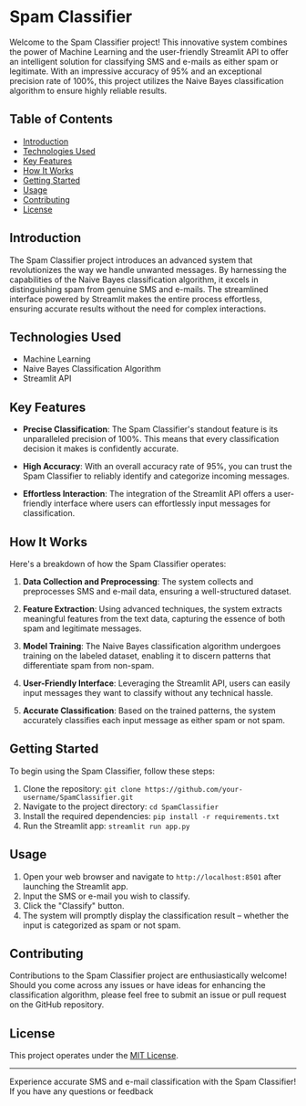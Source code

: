 # Spam Classifier



Welcome to the Spam Classifier project! This innovative system combines the power of Machine Learning and the user-friendly Streamlit API to offer an intelligent solution for classifying SMS and e-mails as either spam or legitimate. With an impressive accuracy of 95% and an exceptional precision rate of 100%, this project utilizes the Naive Bayes classification algorithm to ensure highly reliable results.

## Table of Contents

- [Introduction](#introduction)
- [Technologies Used](#technologies-used)
- [Key Features](#key-features)
- [How It Works](#how-it-works)
- [Getting Started](#getting-started)
- [Usage](#usage)
- [Contributing](#contributing)
- [License](#license)

## Introduction

The Spam Classifier project introduces an advanced system that revolutionizes the way we handle unwanted messages. By harnessing the capabilities of the Naive Bayes classification algorithm, it excels in distinguishing spam from genuine SMS and e-mails. The streamlined interface powered by Streamlit makes the entire process effortless, ensuring accurate results without the need for complex interactions.

## Technologies Used

- Machine Learning
- Naive Bayes Classification Algorithm
- Streamlit API

## Key Features

- **Precise Classification**: The Spam Classifier's standout feature is its unparalleled precision of 100%. This means that every classification decision it makes is confidently accurate.

- **High Accuracy**: With an overall accuracy rate of 95%, you can trust the Spam Classifier to reliably identify and categorize incoming messages.

- **Effortless Interaction**: The integration of the Streamlit API offers a user-friendly interface where users can effortlessly input messages for classification.

## How It Works

Here's a breakdown of how the Spam Classifier operates:

1. **Data Collection and Preprocessing**: The system collects and preprocesses SMS and e-mail data, ensuring a well-structured dataset.

2. **Feature Extraction**: Using advanced techniques, the system extracts meaningful features from the text data, capturing the essence of both spam and legitimate messages.

3. **Model Training**: The Naive Bayes classification algorithm undergoes training on the labeled dataset, enabling it to discern patterns that differentiate spam from non-spam.

4. **User-Friendly Interface**: Leveraging the Streamlit API, users can easily input messages they want to classify without any technical hassle.

5. **Accurate Classification**: Based on the trained patterns, the system accurately classifies each input message as either spam or not spam.

## Getting Started

To begin using the Spam Classifier, follow these steps:

1. Clone the repository: `git clone https://github.com/your-username/SpamClassifier.git`
2. Navigate to the project directory: `cd SpamClassifier`
3. Install the required dependencies: `pip install -r requirements.txt`
4. Run the Streamlit app: `streamlit run app.py`

## Usage

1. Open your web browser and navigate to `http://localhost:8501` after launching the Streamlit app.
2. Input the SMS or e-mail you wish to classify.
3. Click the "Classify" button.
4. The system will promptly display the classification result – whether the input is categorized as spam or not spam.

## Contributing

Contributions to the Spam Classifier project are enthusiastically welcome! Should you come across any issues or have ideas for enhancing the classification algorithm, please feel free to submit an issue or pull request on the GitHub repository.

## License

This project operates under the [MIT License](LICENSE).

---

Experience accurate SMS and e-mail classification with the Spam Classifier! If you have any questions or feedback
